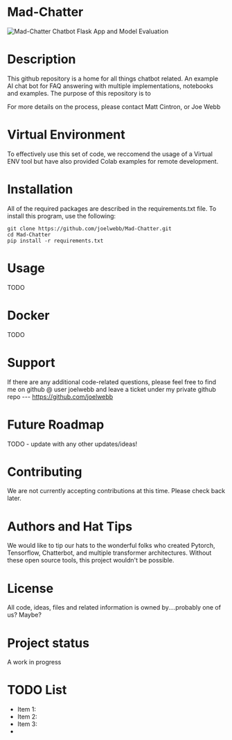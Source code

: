 # Mad-Chatter
![Mad-Chatter](https://github.com/joelwebb/Mad-Chatter/mad_hatter.PNG)
Chatbot Flask App and Model Evaluation 

# Description
This github repository is a home for all things chatbot related.
An example AI chat bot for FAQ answering with multiple implementations, notebooks and examples.
The purpose of this repository is to 

For more details on the process, please contact Matt Cintron, or Joe Webb

# Virtual Environment
To effectively use this set of code, we reccomend the usage of a Virtual ENV tool but have also provided Colab examples for remote development.

# Installation
All of the required packages are described in the requirements.txt file. To install this program, use the following:

	git clone https://github.com/joelwebb/Mad-Chatter.git
	cd Mad-Chatter
	pip install -r requirements.txt
	
# Usage
 TODO

# Docker
TODO

# Support
If there are any additional code-related questions, please feel free to find me on github @ user joelwebb and leave a ticket under my private github repo --- https://github.com/joelwebb

# Future Roadmap
TODO - update with any other updates/ideas!

# Contributing
We are not currently accepting contributions at this time. Please check back later.

# Authors and Hat Tips
We would like to tip our hats to the wonderful folks who created Pytorch, Tensorflow, Chatterbot, and multiple transformer architectures. Without these open source tools, this project wouldn't be possible. 

# License
All code, ideas, files and related information is owned by....probably one of us? Maybe?

# Project status
A work in progress

# TODO List
- Item 1: 
- Item 2:
- Item 3:
- 

